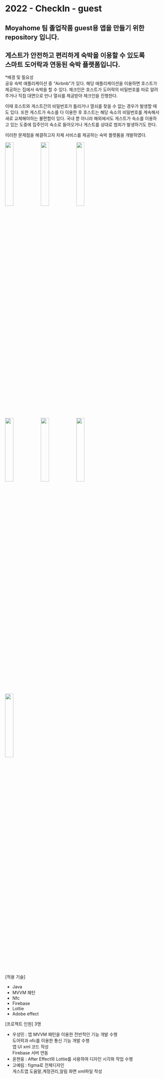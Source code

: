 # 2022 - CheckIn - guest

Moyahome 팀 졸업작품 guest용 앱을 만들기 위한  
repository 입니다.
-------------
게스트가 안전하고 편리하게 숙박을 이용할 수 있도록  
스마트 도어락과 연동된 숙박 플랫폼입니다.
-------------
*배경 및 필요성  
 공유 숙박 애플리케이션 중 “Airbnb”가 있다. 해당 애플리케이션을 이용하면 호스트가 제공하는 집에서 숙박을 할 수 있다. 체크인은 호스트가 도어락의 비밀번호를 따로 알려주거나 직접 대면으로 만나 열쇠를 제공받아 체크인을 진행한다.  
 
 이때 호스트와 게스트간의 비밀번호가 틀리거나 열쇠를 찾을 수 없는 경우가 발생할 때도 있다. 또한 게스트가 숙소를 다 이용한 후 호스트는 해당 숙소의 비밀번호를 계속해서 새로 교체해야하는 불편함이 있다. 국내 뿐 아니라 해외에서도 게스트가 숙소를 이용하고 있는 도중에 집주인이 숙소로 들어오거나 게스트를 상대로 범죄가 발생하기도 한다.  
 
  이러한 문제점을 해결하고자 자체 서비스를 제공하는 숙박 플랫폼을 개발하였다.  

<img width="23%"  src="https://user-images.githubusercontent.com/76678911/173505593-8bbd9bcd-c906-4de2-a5ca-fd7ef11110cd.jpg"/><img width="23%" src="https://user-images.githubusercontent.com/76678911/173505586-26650552-5dfb-4f73-9ec2-a000e8eb4da6.jpg"/><img width="23%" src="https://user-images.githubusercontent.com/76678911/173505583-68f0c3aa-1676-4625-8484-8674f694718d.jpg"/>   
<img width="23%" src="https://user-images.githubusercontent.com/76678911/173505580-7fc1ea6e-3f1e-4ed7-9b34-5dc0598dff07.jpg"/><img width="23%" src="https://user-images.githubusercontent.com/76678911/173505576-e1e6aa7c-9030-4076-87ce-cb11b480b609.jpg"/><img width="23%" src="https://user-images.githubusercontent.com/76678911/173505574-a08016a5-3d8d-4b99-a132-8a4d4b46688c.jpg"/>   
<img width="23%" src="https://user-images.githubusercontent.com/76678911/173505569-e7a2c5dc-4f96-4020-94ae-a4ebc6d419b8.jpg"/>

[적용 기술]
* Java  
* MVVM 패턴  
* Nfc  
* Firebase  
* Lottie  
* Adobe effect

[프로젝트 인원] 3명
* 우성민 : 앱 MVVM 패턴을 이용한 전반적인 기능 개발 수행  
           도어락과 nfc를 이용한 통신 기능 개발 수행  
           앱 UI xml 코드 작성  
           Firebase 서버 연동
* 윤현웅 : After Effect와 Lottie를 사용하여 디자인 시각화 작업 수행  
* 고예림 : figma로 전체디자인  
           게스트앱 도움말,계정관리,알림 화면 xml파일 작성
